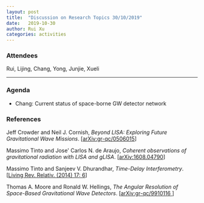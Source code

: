 ```yaml
---
layout: post
title:  "Discussion on Research Topics 30/10/2019"
date:   2019-10-30
author: Rui Xu
categories: activities
---
```



### Attendees

Rui, Lijing, Chang, Yong, Junjie, Xueli

---

### Agenda

- Chang: Current status of space-borne GW detector network

### References

Jeff Crowder and Neil J. Cornish, *Beyond LISA: Exploring Future Gravitational Wave Missions*. [[arXiv:gr-qc/0506015](https://arxiv.org/abs/gr-qc/0506015)] 

Massimo Tinto and Jose' Carlos N. de Araujo, *Coherent observations of gravitational radiation with LISA and gLISA*. [[arXiv:1608.04790](https://arxiv.org/abs/1608.04790)]

Massimo Tinto and Sanjeev V. Dhurandhar, *Time-Delay Interferometry*. [[Living Rev. Relativ. (2014) 17: 6](https://link.springer.com/article/10.12942%2Flrr-2014-6)]

Thomas A. Moore and Ronald W. Hellings, *The Angular Resolution of Space-Based Gravitational Wave Detectors*. [[arXiv:gr-qc/9910116
](https://arxiv.org/abs/gr-qc/9910116)]
